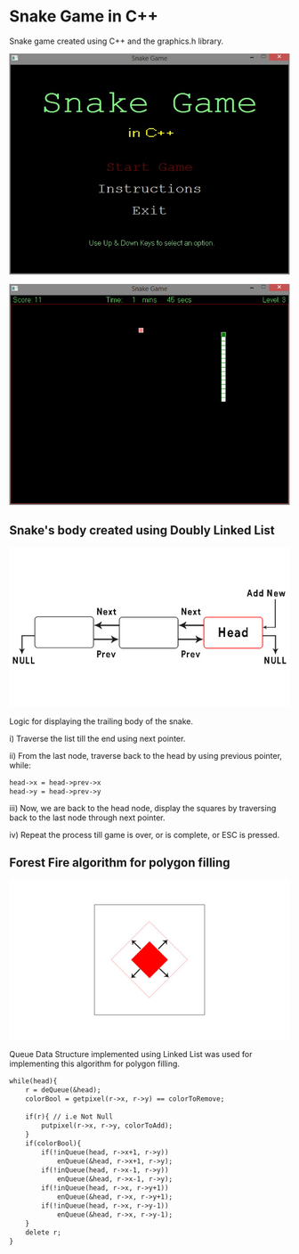 # Snake Game in C++
Snake game created using C++ and the graphics.h library.

![](images/menu.jpg)

![](images/in_game.png)

## Snake's body created using Doubly Linked List
![](images/snakes_body.jpg)

Logic for displaying the trailing body of the snake.

i)	Traverse the list till the end using next pointer.

ii)	From the last node, traverse back to the head by using previous pointer, while:

    head->x = head->prev->x
    head->y = head->prev->y
    
iii)	Now, we are back to the head node, display the squares by traversing back to the last node through next pointer.

iv)	Repeat the process till game is over, or is complete, or ESC is pressed.

## Forest Fire algorithm for polygon filling
![](images/forest_fire.jpg)

Queue Data Structure implemented using Linked List was used for implementing this algorithm for polygon filling.

```
while(head){
	r = deQueue(&head);
	colorBool = getpixel(r->x, r->y) == colorToRemove;

	if(r){ // i.e Not Null
		putpixel(r->x, r->y, colorToAdd);
	}
	if(colorBool){
		if(!inQueue(head, r->x+1, r->y))
			enQueue(&head, r->x+1, r->y);
		if(!inQueue(head, r->x-1, r->y))
			enQueue(&head, r->x-1, r->y);
		if(!inQueue(head, r->x, r->y+1))
			enQueue(&head, r->x, r->y+1);
		if(!inQueue(head, r->x, r->y-1))
			enQueue(&head, r->x, r->y-1);
	}
	delete r;
}
```
